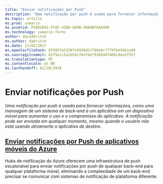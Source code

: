 ```yaml
---
title: "Enviar notificações por Push"
description: "Uma notificação por push é usada para fornecer informações, como uma mensagem de um sistema de back-end a um aplicativo em um dispositivo móvel para aumentar o uso e o compromisso do aplicativo. A notificação pode ser enviada em qualquer momento, mesmo quando o usuário não está usando ativamente o aplicativo de destino."
ms.topic: article
ms.prod: xamarin
ms.assetid: F58D2D81-FFAF-43DD-8A9B-3684DFEAA99D
ms.technology: xamarin-forms
author: davidbritch
ms.author: dabritch
ms.date: 11/02/2017
ms.openlocfilehash: 07995fe53387e9939d21f86ddcf7f9fb494b1a98
ms.sourcegitcommit: 61f5ecc5a2b5dcfbefdef91664d7460c0ee2f357
ms.translationtype: MT
ms.contentlocale: pt-BR
ms.lasthandoff: 02/28/2018
---
```

# <a name="sending-push-notifications"></a>Enviar notificações por Push

_Uma notificação por push é usada para fornecer informações, como uma mensagem de um sistema de back-end a um aplicativo em um dispositivo móvel para aumentar o uso e o compromisso do aplicativo. A notificação pode ser enviada em qualquer momento, mesmo quando o usuário não está usando ativamente o aplicativo de destino._

## <a name="sending-push-notifications-from-azure-mobile-appsazuremd"></a>[Enviar notificações por Push de aplicativos móveis do Azure](azure.md)

Hubs de notificação do Azure oferecem uma infraestrutura de push escalonável para enviar notificações por push de qualquer back-end para qualquer plataforma móvel, eliminando a complexidade de um back-end precisar se comunicar com sistemas de notificação de plataforma diferente.
